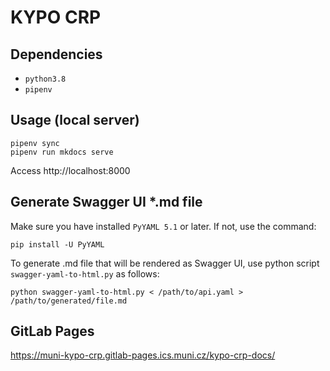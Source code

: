 # KYPO CRP

## Dependencies

* `python3.8`
* `pipenv`

## Usage (local server)

```
pipenv sync
pipenv run mkdocs serve
```

Access http://localhost:8000

## Generate Swagger UI *.md file
Make sure you have installed `PyYAML 5.1` or later. If not, use the command:
```
pip install -U PyYAML
``` 
To generate .md file that will be rendered as Swagger UI, use python script `swagger-yaml-to-html.py` as follows: 
```
python swagger-yaml-to-html.py < /path/to/api.yaml > /path/to/generated/file.md
```

## GitLab Pages
https://muni-kypo-crp.gitlab-pages.ics.muni.cz/kypo-crp-docs/
